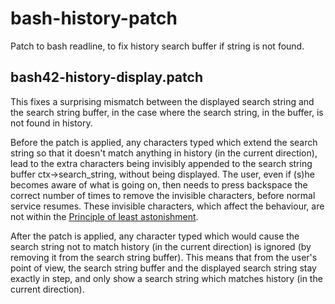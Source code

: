 # bash-history-patch

Patch to bash readline, to fix history search buffer if string is not found.


## bash42-history-display.patch

This fixes a surprising mismatch between the displayed search string and the search string buffer,
in the case where the search string, in the buffer, is not found in history.

Before the patch is applied, any characters typed which extend the search string so that
it doesn't match anything in history (in the current direction),
lead to the extra characters being invisibly appended to the search string buffer ctx->search_string, without being displayed. 
The user, even if (s)he becomes aware of what is going on, then needs to press backspace the correct number of times to remove the invisible characters,
before normal service resumes. These invisible characters, which affect the behaviour, are not within the
[Principle of least astonishment](http://en.wikipedia.org/wiki/Principle_of_least_astonishment).

After the patch is applied, any character typed which would cause the search string not to match history (in the current direction) is ignored 
(by removing it from the search string buffer).
This means that from the user's point of view,  the search string buffer and the displayed search string stay exactly in step, and only show 
a search string which matches history (in the current direction).




